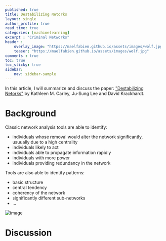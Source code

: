 ```yaml
---
published: true
title: Destabilizing Netorks
layout: single
author_profile: true
read_time: true
categories: [machinelearning]
excerpt : "Criminal Networks"
header :
    overlay_image: "https://maelfabien.github.io/assets/images/wolf.jpg"
    teaser: "https://maelfabien.github.io/assets/images/wolf.jpg"
comments : true
toc: true
toc_sticky: true
sidebar:
    nav: sidebar-sample
---
```


In this article, I will summarize and discuss the paper: ["Destabilizing Netorks"](http://www.casos.cs.cmu.edu/publications/protected/2000-2004/2000-2002/carley_2001_destabilizingnetworks.pdf) by Kathleen M. Carley, Ju-Sung Lee and David Krackhardt.

<script type="text/javascript" async
src="https://cdn.mathjax.org/mathjax/latest/MathJax.js?config=TeX-MML-AM_CHTML">
</script>

# Background

Classic network analysis tools are able to identify:
- individuals whose removal would alter the network significantly, usuually due to a high centrality
- individuals likely to act
- individuals able to propagate information rapidly
- individuals with more power
- individuals providing redundancy in the network

Tools are also able to identify patterns:
- basic structure
- central tendency
- coherency of the network
- significantly different sub-networks
- ...


![image](https://maelfabien.github.io/assets/images/var.png)

# Discussion
